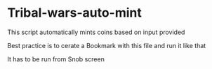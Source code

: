 # Tribal-wars-auto-mint
This script automatically mints coins based on input provided

Best practice is to cerate a Bookmark with this file and run it like that

It has to be run from Snob screen
